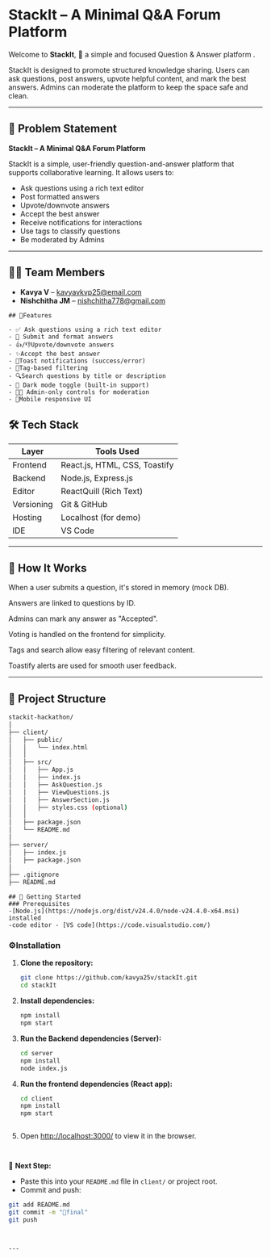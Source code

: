 # StackIt – A Minimal Q&A Forum Platform

Welcome to **StackIt**, **🧠** a simple and focused Question & Answer platform .

StackIt is designed to promote structured knowledge sharing. Users can ask questions, post answers, upvote helpful content, and mark the best answers. Admins can moderate the platform to keep the space safe and clean.

---

## 🚀 Problem Statement

**StackIt – A Minimal Q&A Forum Platform**

StackIt is a simple, user-friendly question-and-answer platform that supports collaborative learning. It allows users to:
- Ask questions using a rich text editor
- Post formatted answers
- Upvote/downvote answers
- Accept the best answer
- Receive notifications for interactions
- Use tags to classify questions
- Be moderated by Admins

---

## 👨‍💻 Team Members

- **Kavya V** – kavyavkvp25@email.com
- **Nishchitha JM** – nishchitha778@gmail.com

```
## 🚀Features

- ✅ Ask questions using a rich text editor  
- 📄 Submit and format answers  
- 👍/👎Upvote/downvote answers  
- ✨Accept the best answer  
- 🔔Toast notifications (success/error)  
- 🎯Tag-based filtering  
- 🔍Search questions by title or description  
- 🌙 Dark mode toggle (built-in support)  
- 👩‍💻 Admin-only controls for moderation  
- 📱Mobile responsive UI

```
## 🛠️ Tech Stack

| Layer      | Tools Used               |
|------------|--------------------------|
| Frontend   | React.js, HTML, CSS, Toastify |
| Backend    | Node.js, Express.js      |
| Editor     | ReactQuill (Rich Text)   |
| Versioning | Git & GitHub             |
| Hosting    | Localhost (for demo)     |
| IDE        | VS Code                  |

---


## 📄 How It Works
When a user submits a question, it's stored in memory (mock DB).

Answers are linked to questions by ID.

Admins can mark any answer as "Accepted".

Voting is handled on the frontend for simplicity.

Tags and search allow easy filtering of relevant content.

Toastify alerts are used for smooth user feedback.

---
## 📁 Project Structure
```bash
stackit-hackathon/
│
├── client/                     
│   ├── public/                   
│   │   └── index.html            
│   │
│   ├── src/                      
│   │   ├── App.js                
│   │   ├── index.js              
│   │   ├── AskQuestion.js        
│   │   ├── ViewQuestions.js      
│   │   ├── AnswerSection.js      
│   │   ├── styles.css (optional) 
│   │
│   ├── package.json             
│   └── README.md                 
│
├── server/                       
│   ├── index.js                  
│   ├── package.json         
│
├── .gitignore                    
├── README.md                    
```
```
## 🚧 Getting Started
### Prerequisites
-[Node.js](https://nodejs.org/dist/v24.4.0/node-v24.4.0-x64.msi) installed  
-code editor - [VS code](https://code.visualstudio.com/)
```
### ⚙️Installation

1. **Clone the repository:**
   ```bash
   git clone https://github.com/kavya25v/stackIt.git
   cd stackIt
   ```
2. **Install dependencies:**

   ```bash
   npm install
   npm start
   ```
3. **Run the Backend dependencies (Server):**
    ```bash
    cd server
    npm install          
    node index.js
    ```
4. **Run the frontend dependencies (React app):**
   ```bash
   cd client
   npm install          
   npm start            
   ```
   ```
5. Open [http://localhost:3000/](http://localhost:3000/) to view it in the browser.
   
   ```


📣 **Next Step:**
- Paste this into your `README.md` file in `client/` or project root.
- Commit and push:

```bash
git add README.md
git commit -m "📝final"
git push



---
